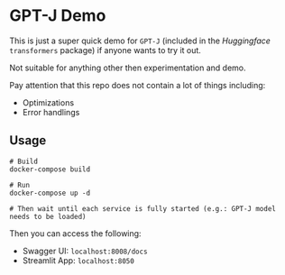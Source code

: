 # GPT-J Demo

This is just a super quick demo for `GPT-J` (included in the *Huggingface* `transformers` package) 
if anyone wants to try it out.

Not suitable for anything other then experimentation and demo.

Pay attention that this repo does not contain a lot of things including:
- Optimizations
- Error handlings

## Usage

```
# Build
docker-compose build

# Run
docker-compose up -d

# Then wait until each service is fully started (e.g.: GPT-J model needs to be loaded)
```

Then you can access the following:
- Swagger UI: `localhost:8008/docs`
- Streamlit App: `localhost:8050`

